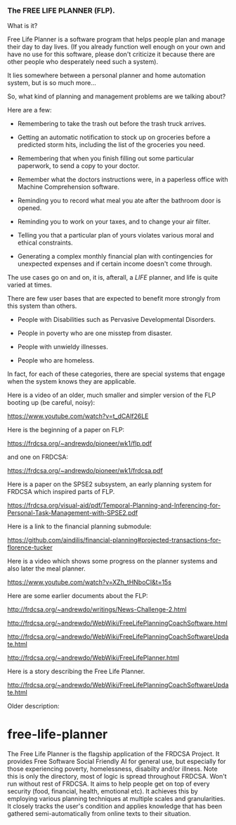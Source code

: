 <h3>The FREE LIFE PLANNER (FLP).</h3>

What is it?

Free Life Planner is a software program that helps people plan and
manage their day to day lives.  (If you already function well enough
on your own and have no use for this software, please don't criticize
it because there are other people who desperately need such a system).

It lies somewhere between a personal planner and home automation
system, but is so much more...

So, what kind of planning and management problems are we talking about?

Here are a few:

+ Remembering to take the trash out before the trash truck arrives.

+ Getting an automatic notification to stock up on groceries before a
predicted storm hits, including the list of the groceries you need.

+ Remembering that when you finish filling out some particular
paperwork, to send a copy to your doctor.

+ Remember what the doctors instructions were, in a paperless office
with Machine Comprehension software.

+ Reminding you to record what meal you ate after the bathroom door is
opened.

+ Reminding you to work on your taxes, and to change your air filter.

+ Telling you that a particular plan of yours violates various moral
and ethical constraints.

+ Generating a complex monthly financial plan with contingencies for
unexpected expenses and if certain income doesn't come through.

The use cases go on and on, it is, afterall, a *LIFE* planner, and
life is quite varied at times.


There are few user bases that are expected to benefit more strongly
from this system than others.

+ People with Disabilities such as Pervasive Developmental Disorders.

+ People in poverty who are one misstep from disaster.

+ People with unwieldy illnesses.

+ People who are homeless.

In fact, for each of these categories, there are special systems that
engage when the system knows they are applicable.

Here is a video of an older, much smaller and simpler version of the FLP
booting up (be careful, noisy):

https://www.youtube.com/watch?v=t_dCAlf26LE

Here is the beginning of a paper on FLP:

https://frdcsa.org/~andrewdo/pioneer/wk1/flp.pdf

and one on FRDCSA:

https://frdcsa.org/~andrewdo/pioneer/wk1/frdcsa.pdf

Here is a paper on the SPSE2 subsystem, an early planning system for
FRDCSA which inspired parts of FLP.

https://frdcsa.org/visual-aid/pdf/Temporal-Planning-and-Inferencing-for-Personal-Task-Management-with-SPSE2.pdf

Here is a link to the financial planning submodule:

https://github.com/aindilis/financial-planning#projected-transactions-for-florence-tucker

Here is a video which shows some progress on the planner systems and also later the meal planner.

https://www.youtube.com/watch?v=XZh_tHNboCI&t=15s

Here are some earlier documents about the FLP:

http://frdcsa.org/~andrewdo/writings/News-Challenge-2.html

http://frdcsa.org/~andrewdo/WebWiki/FreeLifePlanningCoachSoftware.html

http://frdcsa.org/~andrewdo/WebWiki/FreeLifePlanningCoachSoftwareUpdate.html

http://frdcsa.org/~andrewdo/WebWiki/FreeLifePlanner.html
	

Here is a story describing the Free Life Planner.

http://frdcsa.org/~andrewdo/WebWiki/FreeLifePlanningCoachSoftwareUpdate.html



Older description:

# free-life-planner
The Free Life Planner is the flagship application of the FRDCSA Project.  It provides Free Software Social Friendly AI for general use, but especially for those experiencing poverty, homelessness, disabilty and/or illness.  Note this is only the directory, most of logic is spread throughout FRDCSA.  Won't run without rest of FRDCSA.  It aims to help people get on top of every security (food, financial, health, emotional etc).  It achieves this by employing various planning techniques at multiple scales and granularities.  It closely tracks the user's condition and applies knowledge that has been gathered semi-automatically from online texts to their situation.
